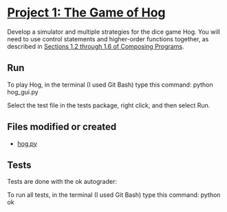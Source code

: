 # [Project 1: The Game of Hog](https://cs61a.org/proj/hog/)

Develop a simulator and multiple strategies for the dice game Hog. You will need to use control statements and higher-order functions together, as described in [Sections 1.2 through 1.6 of Composing Programs](http://composingprograms.com/pages/16-higher-order-functions.html).

## Run
To play Hog, in the terminal (I used Git Bash) type this command:
python hog_gui.py 

Select the test file in the tests package, right click, and then select Run.

## Files modified or created
- [hog.py](hog.py)

## Tests
Tests are done with the ok autograder:

To run all tests, in the terminal (I used Git Bash) type this command:
python ok